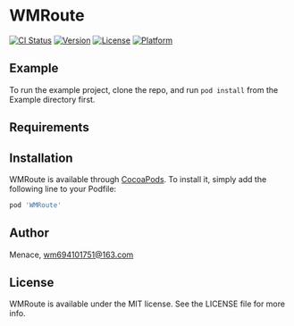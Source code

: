 # WMRoute

[![CI Status](https://img.shields.io/travis/Menace/WMRoute.svg?style=flat)](https://travis-ci.org/Menace/WMRoute)
[![Version](https://img.shields.io/cocoapods/v/WMRoute.svg?style=flat)](https://cocoapods.org/pods/WMRoute)
[![License](https://img.shields.io/cocoapods/l/WMRoute.svg?style=flat)](https://cocoapods.org/pods/WMRoute)
[![Platform](https://img.shields.io/cocoapods/p/WMRoute.svg?style=flat)](https://cocoapods.org/pods/WMRoute)

## Example

To run the example project, clone the repo, and run `pod install` from the Example directory first.

## Requirements

## Installation

WMRoute is available through [CocoaPods](https://cocoapods.org). To install
it, simply add the following line to your Podfile:

```ruby
pod 'WMRoute'
```

## Author

Menace, wm694101751@163.com

## License

WMRoute is available under the MIT license. See the LICENSE file for more info.
